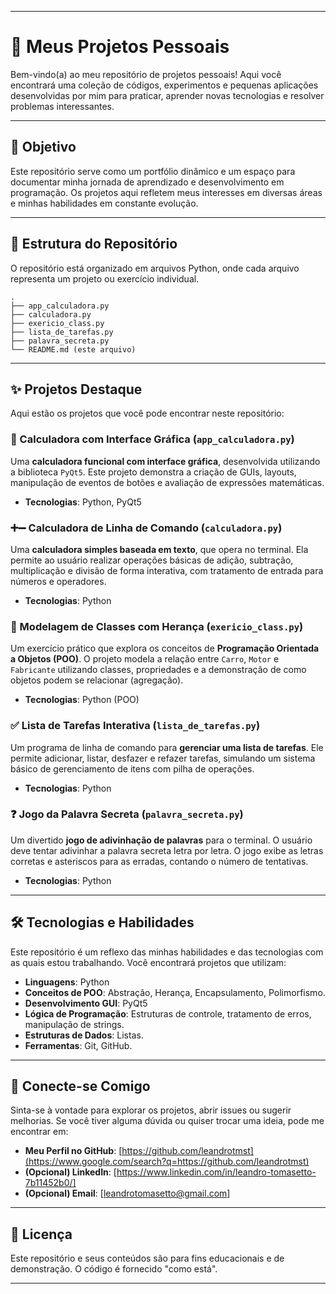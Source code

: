 -----

# 🚀 Meus Projetos Pessoais

Bem-vindo(a) ao meu repositório de projetos pessoais\! Aqui você encontrará uma coleção de códigos, experimentos e pequenas aplicações desenvolvidas por mim para praticar, aprender novas tecnologias e resolver problemas interessantes.

-----

## 🎯 Objetivo

Este repositório serve como um portfólio dinâmico e um espaço para documentar minha jornada de aprendizado e desenvolvimento em programação. Os projetos aqui refletem meus interesses em diversas áreas e minhas habilidades em constante evolução.

-----

## 📂 Estrutura do Repositório

O repositório está organizado em arquivos Python, onde cada arquivo representa um projeto ou exercício individual.

```
.
├── app_calculadora.py
├── calculadora.py
├── exericio_class.py
├── lista_de_tarefas.py
├── palavra_secreta.py
└── README.md (este arquivo)
```

-----

## ✨ Projetos Destaque

Aqui estão os projetos que você pode encontrar neste repositório:

### 🧮 Calculadora com Interface Gráfica (`app_calculadora.py`)

Uma **calculadora funcional com interface gráfica**, desenvolvida utilizando a biblioteca `PyQt5`. Este projeto demonstra a criação de GUIs, layouts, manipulação de eventos de botões e avaliação de expressões matemáticas.

  * **Tecnologias**: Python, PyQt5

### ➕➖ Calculadora de Linha de Comando (`calculadora.py`)

Uma **calculadora simples baseada em texto**, que opera no terminal. Ela permite ao usuário realizar operações básicas de adição, subtração, multiplicação e divisão de forma interativa, com tratamento de entrada para números e operadores.

  * **Tecnologias**: Python

### 🚗 Modelagem de Classes com Herança (`exericio_class.py`)

Um exercício prático que explora os conceitos de **Programação Orientada a Objetos (POO)**. O projeto modela a relação entre `Carro`, `Motor` e `Fabricante` utilizando classes, propriedades e a demonstração de como objetos podem se relacionar (agregação).

  * **Tecnologias**: Python (POO)

### ✅ Lista de Tarefas Interativa (`lista_de_tarefas.py`)

Um programa de linha de comando para **gerenciar uma lista de tarefas**. Ele permite adicionar, listar, desfazer e refazer tarefas, simulando um sistema básico de gerenciamento de itens com pilha de operações.

  * **Tecnologias**: Python

### ❓ Jogo da Palavra Secreta (`palavra_secreta.py`)

Um divertido **jogo de adivinhação de palavras** para o terminal. O usuário deve tentar adivinhar a palavra secreta letra por letra. O jogo exibe as letras corretas e asteriscos para as erradas, contando o número de tentativas.

  * **Tecnologias**: Python

-----

## 🛠️ Tecnologias e Habilidades

Este repositório é um reflexo das minhas habilidades e das tecnologias com as quais estou trabalhando. Você encontrará projetos que utilizam:

  * **Linguagens**: Python
  * **Conceitos de POO**: Abstração, Herança, Encapsulamento, Polimorfismo.
  * **Desenvolvimento GUI**: PyQt5
  * **Lógica de Programação**: Estruturas de controle, tratamento de erros, manipulação de strings.
  * **Estruturas de Dados**: Listas.
  * **Ferramentas**: Git, GitHub.

-----

## 🤝 Conecte-se Comigo

Sinta-se à vontade para explorar os projetos, abrir issues ou sugerir melhorias. Se você tiver alguma dúvida ou quiser trocar uma ideia, pode me encontrar em:

  * **Meu Perfil no GitHub**: [https://github.com/leandrotmst](https://www.google.com/search?q=https://github.com/leandrotmst)
  * **(Opcional) LinkedIn**: [https://www.linkedin.com/in/leandro-tomasetto-7b11452b0/]
  * **(Opcional) Email**: [leandrotomasetto@gmail.com]

-----

## 📜 Licença

Este repositório e seus conteúdos são para fins educacionais e de demonstração. O código é fornecido "como está".

-----
